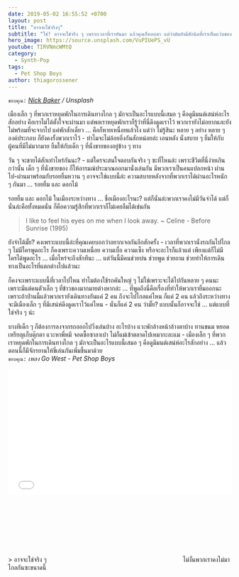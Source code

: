 ```yaml
---
date: 2019-05-02 16:55:52 +0700
layout: post
title: "อาจจะใช่จริงๆ"
subtitle: "ใช่! อาจจะใช่จริง ๆ เพราะเวลาที่เราหันมา แล้วคุณก็หลบตา แต่ว่ามันยังมีสักนิดที่เราเห็นแว่บของแววตาและรอยยิ้มในนั้น ... ด้วยกัน"
hero_image: https://source.unsplash.com/VuPIUePS_vU
youtube: TIRVNmcWMtQ
category:
  - Synth-Pop
tags:
  - Pet Shop Boys
author: thiagorossener
---
```

`ขอบคุณ:` *[Nick Baker](https://unsplash.com/@nickb) / Unsplash*

เมืองเล็ก ๆ ที่พวกเราหยุดพักในการเดินทางไกล ๆ มักจะเป็นอะไรแบบนี้เสมอ ๆ คือดูมีมนต์เสน่ห์อะไรสักอย่าง คือเราไม่ได้ตั้งใจจะผ่านมา แต่พอเราหยุดพักเราก็รู้ว่าที่นี่ดึงดูดเราไว้ พวกเรายังไม่อยากและยังไม่พร้อมที่จะจากไป แค่พักสักเดี๋ยว ... คือก็หายเหนื่อยแล้วไง แต่ว่า ไม่รู้สินะ หลาย ๆ อย่าง หลาย ๆ องค์ประกอบ ก็ยังคงรั้งพวกเราไว้ - ทำไมจะไม่อ้อยอิ่งกันสักหน่อยล่ะ เอนหลัง นั่งสบาย ๆ ยิ้มให้กับผู้คนที่มีไม่มากมาย ยิ้มให้กับเด็ก ๆ ที่นั่งขายของอยู่ข้าง ๆ ทาง

วัน ๆ จะขายได้สักเท่าไหร่กันนะ? - แต่ใครจะสนใจตอบกันจริง ๆ ซะที่ไหนล่ะ เพราะชีวิตที่นี่ง่ายเกินกว่านั้น เด็ก ๆ ที่นั่งขายของ ก็ให้อารมณ์ประมาณออกมานั่งเล่นกัน มีพวกเราเป็นคนแปลกหน้า ผ่านไป-ผ่านมาพร้อมกับรอยยิ้มหวาน ๆ อาจจะใช่แบบนี้ล่ะ ความสบายหลังจากที่พวกเราได้ผ่านอะไรหนัก ๆ กันมา ... รอยยิ้ม และ ดอกไม้

รอยยิ้ม และ ดอกไม้ ในเมืองระหว่างทาง ... ชื่อเมืองอะไรนะ? แต่ก็นั่นล่ะพวกเราคงไม่มีวันจำได้ แต่ก็นั่นล่ะคือทั้งหมดนั่น ก็คือความรู้สึกที่พวกเราก็ไม่เคยลืมได้เช่นกัน

> I like to feel his eyes on me when I look away. ~ Celine - Before Sunrise (1995)

ยังจำได้มั๊ย? คงเพราะแบบนี้ล่ะที่คุณเคยบอกว่าอยากเจอกันอีกสักครั้ง - เวลาที่พวกเรานั่งรถกันไปไกล ๆ ไม่มีใครพูดอะไร ก็คงเพราะความเหนื่อย ความเบื่อ ความเซ็ง หรือจะอะไรก็แล้วแต่ เพียงแต่ก็ไม่มีใครได้พูดอะไร ... เมื่อไหร่จะถึงสักทีนะ ... แต่วันนี้มีคนช่วยบ่น ช่วยพูด ช่วยถาม ช่วยทำให้การเดินทางเป็นอะไรที่แตกต่างไปแล้วนะ

ก็คงจะเพราะแบบนี้ที่เวลาไปไหน ทำไมต้องใช้รถคันใหญ่ ๆ ไม่ใช่เพราะจะได้ไปกันหลาย ๆ คนนะ เพราะมีแต่คนตัวเล็ก ๆ ที่ข้าวของมากมายต่างหากล่ะ ... ที่พูดถึงนี่คือเรื่องที่ทำให้พวกเรายิ้มออกนะ เพราะถ้าป่านนี้แล้วพวกเรายังเดินทางกันแค่ 2 คน ถึงจะไปไกลแค่ไหน ก็แค่ 2 คน แล้วถึงระหว่างทางจะมีเมืองเล็ก ๆ ที่มีเสน่ห์ดึงดูดเราไว้แค่ไหน - นั่นก็แค่ 2 คน ว่ามั๊ย? แบบนั้นก็อาจจะใช่ ... แต่แบบที่ใช่จริง ๆ น่ะ

บางทีเด็ก ๆ ก็ต้องการลงจากรถออกไปวิ่งเล่นบ้าง อะไรบ้าง แวะพักล้างหน้าล้างตาบ้าง ทานขนม หยอดเหรียญเก็บตุ๊กตา แวะหาพี่หมี จอดซื้อซาลาเปา ไม่ก็แม่เข้าตลาดไปเหมากะละแม - เมืองเล็ก ๆ ที่พวกเราหยุดพักในการเดินทางไกล ๆ มักจะเป็นอะไรแบบนี้เสมอ ๆ คือดูมีมนต์เสน่ห์อะไรสักอย่าง ... แล้วตอนนี้ก็มีจักรยานให้ขี่เล่นกันเพิ่มขึ้นมาด้วย\
`ขอบคุณ:` *เพลง Go West - Pet Shop Boys*

<div style="position:relative;width:100%;height:0;padding-bottom:56.25%;">
<iframe style="width:100%;height:100%;position:absolute;top:0;left:0;" src="{{ "https://www.youtube.com/embed/" | append: page.youtube }}" frameborder="0" allow="autoplay; encrypted-media" allowfullscreen>
</iframe>
</div>
> อาจจะใช่จริง ๆ <svg class="love"><use xlink:href="#icon-heart"></use></svg> ไม่งั้นพวกเราคงไม่มาไกลกันซะขนาดนี้
